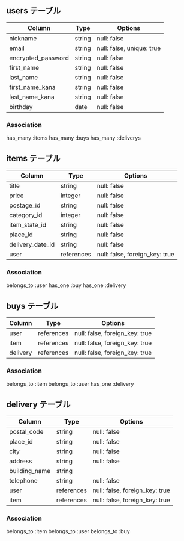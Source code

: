 

## users テーブル

| Column                  | Type   | Options                   |
| ------------------      | ------ | ------------------------- |
| nickname                | string | null: false |
| email                   | string | null: false, unique: true |
| encrypted_password      | string | null: false |
| first_name              | string | null: false |
| last_name               | string | null: false |
| first_name_kana         | string | null: false |
| last_name_kana           | string | null: false |
| birthday                | date   | null: false |


### Association
  has_many :items
  has_many :buys
  has_many :deliverys


## items テーブル

| Column             | Type   | Options                   |
| ------------------ | ------ | ------------------------- |
| title              | string | null: false  |
| price              | integer | null: false |
| postage_id            | string | null: false  |
| category_id         | integer | null: false |
| item_state_id         | string | null: false |
| place_id            | string | null: false |
| delivery_date_id      | string | null: false |
| user               | references | null: false, foreign_key: true |

### Association
  belongs_to :user
  has_one :buy
  has_one :delivery



## buys テーブル

| Column             | Type   | Options                   |
| ------------------ | ------ | ------------------------- |
| user               | references  | null: false, foreign_key: true |
| item              | references  | null: false, foreign_key: true |
| delivery          | references  | null: false, foreign_key: true |

### Association
  belongs_to :item
  belongs_to :user
  has_one :delivery

## delivery テーブル

| Column             | Type   | Options                   |
| ------------------ | ------ | ------------------------- |
| postal_code        | string | null: false  |
| place_id         | string | null: false |
| city               | string | null: false |
| address            | string | null: false  |
| building_name      | string | |
| telephone          | string | null: false |
| user               | references  | null: false, foreign_key: true |
| item              | references  | null: false, foreign_key: true |

### Association
  belongs_to :item
  belongs_to :user
  belongs_to :buy

